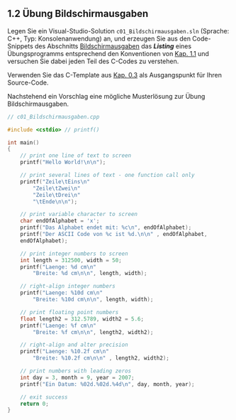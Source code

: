## 1.2 Übung Bildschirmausgaben

Legen Sie ein Visual-Studio-Solution `c01_Bildschirmausgaben.sln` (Sprache: C++, Typ: Konsolenanwendung) an, und erzeugen Sie aus den Code-Snippets des Abschnitts [Bildschirmausgaben](https://www.c-howto.de/tutorial/benutzerinteraktion/bildschirmausgaben) das ***Listing*** eines Übungsprogramms entsprechend den Konventionen von [Kap. 1.1](./c01.01_Bildschirmausgaben.md) und versuchen Sie dabei jeden Teil des C-Codes zu verstehen.

Verwenden Sie das C-Template aus [Kap. 0.3](../00-preset/c00.03_C-template.md) als Ausgangspunkt für Ihren Source-Code.

Nachstehend ein Vorschlag eine mögliche Musterlösung zur Übung Bildschirmausgaben.

```cpp
// c01_Bildschirmausgaben.cpp

#include <cstdio> // printf()

int main()
{
    // print one line of text to screen
    printf("Hello World!\n\n");

    // print several lines of text - one function call only
    printf("Zeile\tEins\n"
        "Zeile\tZwei\n"
        "Zeile\tDrei\n"
        "\tEnde\n\n");

    // print variable character to screen
    char endOfAlphabet = 'x';
    printf("Das Alphabet endet mit: %c\n", endOfAlphabet);
    printf("Der ASCII Code von %c ist %d.\n\n" , endOfAlphabet, 
    endOfAlphabet);

    // print integer numbers to screen
    int length = 312500, width = 50;
    printf("Laenge: %d cm\n"
        "Breite: %d cm\n\n", length, width);

    // right-­align integer numbers
    printf("Laenge: %10d cm\n"
        "Breite: %10d cm\n\n", length, width);

    // print floating point numbers
    float length2 = 312.5789, width2 = 5.6;
    printf("Laenge: %f cm\n"
        "Breite: %f cm\n\n", length2, width2);

    // right-­align and alter precision
    printf("Laenge: %10.2f cm\n"
        "Breite: %10.2f cm\n\n" , length2, width2);

    // print numbers with leading zeros
    int day = 3, month = 9, year = 2007;
    printf("Ein Datum: %02d.%02d.%4d\n", day, month, year);

    // exit success
    return 0;
}
```
